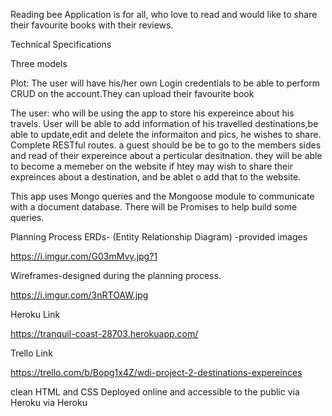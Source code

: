 Reading bee Application is for all, who love to read and would like to  share their favourite books with their reviews.

Technical Specifications

Three models

Plot: The user will have his/her own Login credentials to be able to perform CRUD on the account.They can upload their favourite book 

The user: who will be using the app to store his expereince about his travels. User will be able to add information of his travelled destinations,be able to update,edit and delete the informaiton and pics, he wishes to share. Complete RESTful routes. a guest should be be to go to the members sides and read of their expereince about a perticular desitnation. they will be able to become a memeber on the website if htey may wish to share their expreinces about a destination, and be ablet o add that to the website.

This app uses Mongo queries and the Mongoose module to communicate with a document database. There will be Promises to help build some queries.

Planning Process ERDs- (Entity Relationship Diagram) -provided images

https://i.imgur.com/G03mMvy.jpg?1

Wireframes-designed during the planning process.

https://i.imgur.com/3nRTOAW.jpg

Heroku Link

https://tranquil-coast-28703.herokuapp.com/

Trello Link

https://trello.com/b/Bopg1x4Z/wdi-project-2-destinations-expereinces

clean HTML and CSS Deployed online and accessible to the public via Heroku via Heroku

